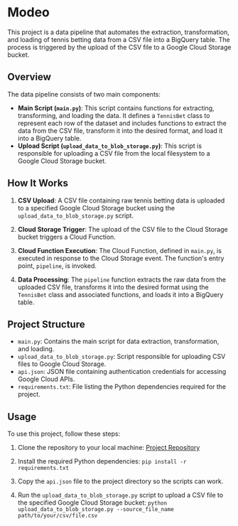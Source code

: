 # Modeo

This project is a data pipeline that automates the extraction, transformation, and loading of tennis betting data from a CSV file into a BigQuery table. The process is triggered by the upload of the CSV file to a Google Cloud Storage bucket.

## Overview

The data pipeline consists of two main components:
- **Main Script (`main.py`)**: This script contains functions for extracting, transforming, and loading the data. It defines a `TennisBet` class to represent each row of the dataset and includes functions to extract the data from the CSV file, transform it into the desired format, and load it into a BigQuery table.
- **Upload Script (`upload_data_to_blob_storage.py`)**: This script is responsible for uploading a CSV file from the local filesystem to a Google Cloud Storage bucket.

## How It Works

1. **CSV Upload**: A CSV file containing raw tennis betting data is uploaded to a specified Google Cloud Storage bucket using the `upload_data_to_blob_storage.py` script.

2. **Cloud Storage Trigger**: The upload of the CSV file to the Cloud Storage bucket triggers a Cloud Function.

3. **Cloud Function Execution**: The Cloud Function, defined in `main.py`, is executed in response to the Cloud Storage event. The function's entry point, `pipeline`, is invoked.

4. **Data Processing**: The `pipeline` function extracts the raw data from the uploaded CSV file, transforms it into the desired format using the `TennisBet` class and associated functions, and loads it into a BigQuery table.

## Project Structure

- `main.py`: Contains the main script for data extraction, transformation, and loading.
- `upload_data_to_blob_storage.py`: Script responsible for uploading CSV files to Google Cloud Storage.
- `api.json`: JSON file containing authentication credentials for accessing Google Cloud APIs.
- `requirements.txt`: File listing the Python dependencies required for the project.

## Usage

To use this project, follow these steps:

1. Clone the repository to your local machine:
[Project Repository](https://github.com/amiramsadek12/Modeo)

2. Install the required Python dependencies:
```pip install -r requirements.txt```

3. Copy the `api.json` file to the project directory so the scripts can work.

4. Run the `upload_data_to_blob_storage.py` script to upload a CSV file to the specified Google Cloud Storage bucket:
```python upload_data_to_blob_storage.py --source_file_name path/to/your/csv/file.csv```

